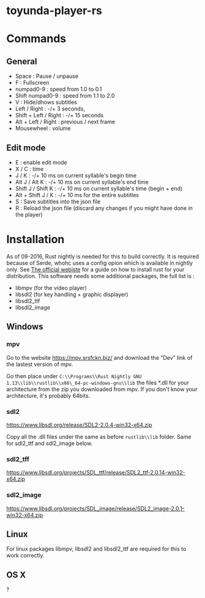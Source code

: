 # toyunda-player-rs

# Commands

## General

* Space : Pause / unpause
* F : Fullscreen
* numpad0-9 : speed from 1.0 to 0.1
* Shift numpad0-9 : speed from 1.1 to 2.0
* V : Hide/dhows subtitles
* Left / Right : -/+ 3 seconds,
* Shift + Left / Right : -/+ 15 seconds
* Alt + Left / Right : previous / next frame
* Mousewheel : volume

## Edit mode

* E : enable edit mode
* X / C : time
*  J / K : -/+ 10 ms on current syllable's begin time
* Alt J / Alt K : -/+ 10 ms on current syllable's end time
* Shift J / Shift K : -/+ 10 ms on current syllable's time (begin + end)
* Alt + Shift J / K : -/+ 10 ms for the entire subtitles
* S : Save subtitles into the json file
* R : Reload the json file (discard any changes if you might have done in the player)


# Installation

As of 09-2016, Rust nightly is needed for this to build correctly. It is required because of Serde,
whohc uses a config opion which is available in nightly only. See [The official webiste](https://www.rust-lang.org/)
for a guide on how to install rust for your distribution. This software needs some additional packages, the full list is :

* libmpv (for the video player)
* libsdl2 (for key handling + graphic displayer)
* libsdl2\_ttf
* libsdl2\_image

## Windows

### mpv

Go to the website https://mpv.srsfckn.biz/ and download the "Dev" link of the lastest version of mpv.

Go then place under `C:\\Programs\\Rust Nightly GNU 1.13\\lib\\rustlib\\x86\_64-pc-windows-gnu\\lib` the files 
*.dll for your architecture from the zip you downloaded from mpv. If you don't know your architecture, it's probably 64bits.

### sdl2

https://www.libsdl.org/release/SDL2-2.0.4-win32-x64.zip

Copy all the .dll files under the same as before `rustlib\\lib` folder. Same for sdl2\_ttf and sdl2\_image below.

### sdl2\_tff

https://www.libsdl.org/projects/SDL_ttf/release/SDL2_ttf-2.0.14-win32-x64.zip

### sdl2\_image

https://www.libsdl.org/projects/SDL_image/release/SDL2_image-2.0.1-win32-x64.zip

## Linux

For linux packages libmpv, libsdl2 and libsdl2\_ttf are required for this to work correctly.

## OS X 

?
